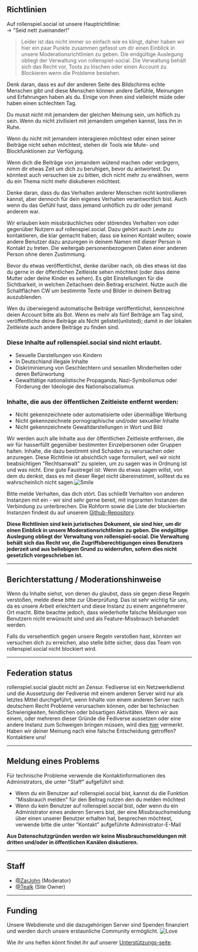 ## Richtlinien
Auf rollenspiel.social ist unsere Hauptrichtlinie:  
→ "Seid nett zueinander!"

> Leider ist das nicht immer so einfach wie es klingt, daher haben wir hier ein paar Punkte zusammen gefasst um dir einen Einblick in unsere Moderationsrichtlinien zu geben. Die endgültige Auslegung obliegt der Verwaltung von rollenspiel-social. Die Verwaltung behält sich das Recht vor, Toots zu löschen oder einen Account zu Blockieren wenn die Probleme bestehen.

Denk daran, dass es auf der anderen Seite des Bildschirms echte Menschen gibt und diese Menschen können andere Gefühle, Meinungen und Erfahrungen haben als du. Einige von ihnen sind vielleicht müde oder haben einen schlechten Tag.

Du musst nicht mit jemandem der gleichen Meinung sein, um höflich zu sein. Wenn du nicht zivilisiert mit jemandem umgehen kannst, lass ihn in Ruhe.

Wenn du nicht mit jemandem interagieren möchtest oder einen seiner Beiträge nicht sehen möchtest, stehen dir Tools wie Mute- und Blockfunktionen zur Verfügung.

Wenn dich die Beiträge von jemandem wütend machen oder verärgern, nimm dir etwas Zeit um dich zu beruhigen, bevor du antwortest. Du könntest auch versuchen sie zu bitten, dich nicht mehr zu erwähnen, wenn du ein Thema nicht mehr diskutieren möchtest.

Denke daran, dass du das Verhalten anderer Menschen nicht kontrollieren kannst, aber dennoch für dein eigenes Verhalten verantwortlich bist. Auch wenn du das Gefühl hast, dass jemand unhöflich zu dir oder jemand anderem war.

Wir erlauben kein missbräuchliches oder störendes Verhalten von oder gegenüber Nutzern auf rollenspiel.social. Dazu gehört auch Leute zu kontaktieren, die klar gemacht haben, dass sie keinen Kontakt wollen; sowie andere Benutzer dazu anzuregen in deinem Namen mit dieser Person in Kontakt zu treten. Die weitergab personenbezogenen Daten einer anderen Person ohne deren Zustimmung.

Bevor du etwas veröffentlichst, denke darüber nach, ob dies etwas ist das du gerne in der öffentlichen Zeitleiste sehen möchtest (oder dass deine Mutter oder deine Kinder es sehen). Es gibt Einstellungen für die Sichtbarkeit, in welchen Zeitachsen dein Beitrag erscheint. Nutze auch die Schaltflächen CW um bestimmte Texte und Bilder in deinem Beitrag auszublenden.

Wen du überwiegend automatische Beiträge veröffentlichst, kennzeichne deien Account bitte als Bot. Wenn es mehr als fünf Beiträge am Tag sind, veröffentliche deine Beiträge als Nicht gelistet(unlisted); damit in der lokalen Zeitleiste auch andere Beiträge zu finden sind.

### Diese Inhalte auf rollenspiel.social sind nicht erlaubt.

* Sexuelle Darstellungen von Kindern
* In Deutschland illegale Inhalte
* Diskriminierung von Geschlechtern und sexuellen Minderheiten oder deren Befürwortung
* Gewalttätige nationalistische Propaganda, Nazi-Symbolismus oder Förderung der Ideologie des Nationalsozialismus

### Inhalte, die aus der öffentlichen Zeitleiste entfernt werden:

* Nicht gekennzeichnete oder automatisierte oder übermäßige Werbung
* Nicht gekennzeichnete pornographische und/oder sexueller Inhalte
* Nicht gekennzeichnete Gewaltdarstellungen in Wort und Bild

Wir werden auch alle Inhalte aus der öffentlichen Zeitleiste entfernen, die wir für hasserfüllt gegenüber bestimmten Einzelpersonen oder Gruppen halten. Inhalte, die dazu bestimmt sind Schaden zu verursachen oder anzuregen. Diese Richtlinie ist absichtlich vage formuliert, weil wir nicht beabsichtigen "Rechtsanwalt" zu spielen, um zu sagen was in Ordnung ist und was nicht. Eine gute Faustregel ist: Wenn du etwas sagen willst, von dem du denkst, dass es mit dieser Regel nicht übereinstimmt, solltest du es wahrscheinlich nicht sagen.![Smile](https://rollenspiel.social/system/custom_emojis/images/000/000/010/original/feb5a5cf823b1b21.png?1566511988)

Bitte melde Verhalten, das dich stört. Das schließt Verhalten von anderen Instanzen mit ein - wir sind sehr gerne bereit, mit ingoranten Instanzen die Verbindung zu unterbrechen. Die Rohform sowie die Liste der blockierten Instanzen findest du auf unserem [Github-Repository](https://github.com/AnzahCraft/rollenspiel.social).

**Diese Richtlinien sind kein juristisches Dokument, sie sind hier, um dir einen Einblick in unsere Moderationsrichtlinien zu geben. Die endgültige Auslegung obliegt der Verwaltung von rollenspiel-social. Die Verwaltung behält sich das Recht vor, die Zugriffsberechtigungen eines Benutzers jederzeit und aus beliebigem Grund zu widerrufen, sofern dies nicht gesetzlich vorgeschrieben ist.**

-----
## Berichterstattung / Moderationshinweise

Wenn du Inhalte siehst, von denen du glaubst, dass sie gegen diese Regeln verstoßen, melde diese bitte zur Überprüfung. Das ist sehr wichtig für uns, da es unsere Arbeit erleichtert und diese Instanz zu einem angenehmerer Ort macht. Bitte beachte jedoch, dass wiederholte falsche Meldungen von Benutzern nicht erwünscht sind und als Feature-Missbrauch behandelt werden.  

Falls du versehentlich gegen unsere Regeln verstoßen hast, könnten wir versuchen dich zu erreichen, also stelle bitte sicher, dass das Team von rollenspiel.social nicht blockiert wird.

-----
## Federation status

rollenspiel.social glaubt nicht an Zensur. Fediverse ist ein Netzwerkdienst und die Aussetzung der Fediverse mit einem anderen Server wird nur als letztes Mittel durchgeführt, wenn Inhalte von einem anderen Server nach deutschem Recht Probleme verursachen können, oder bei technischen Schwierigkeiten, feindlichen oder bösartigen Aktivitäten. Wenn wir aus einem, oder mehreren dieser Gründe die Fediverse aussetzen oder eine andere Instanz zum Schweigen bringen müssen, wird dies [hier](https://github.com/AnzahCraft/rollenspiel.social/blob/master/blocked_instances.md) vermerkt. Haben wir deiner Meinung nach eine falsche Entscheidung getroffen? Kontaktiere uns!

-----
## Meldung eines Problems

Für technische Probleme verwende die Kontaktinformationen des Administrators, die unter "Staff" aufgeführt sind:

* Wenn du ein Benutzer auf rollenspiel.social bist, kannst du die Funktion "Missbrauch melden" für den Beitrag nutzen den du melden möchtest
* Wenn du kein Benutzer auf rollenspiel.social bist, oder wenn du ein Administrator eines anderen Servers bist, der eine Missbrauchsmeldung über einen unserer Benutzer erhalten hat, besprechen möchtest, verwende bitte die unter "Kontakt" aufgeführte Administrator-E-Mail

**Aus Datenschutzgründen werden wir keine Missbrauchsmeldungen mit dritten und/oder in öffentlichen Kanälen diskutieren.**

-----
## Staff

*   [@ZarJohn](https://rollenspiel.social/@zarjohn) (Moderator)
*   [@Tealk](https://rollenspiel.social/@tealk) (Site Owner)

-----
## Funding

Unsere Webdienste und die dazugehörigen Server sind Spenden finanziert und werden durch unsere erstaunliche Community ermöglicht. ![Love](https://rollenspiel.social/system/custom_emojis/images/000/000/011/original/5f9d3d83159c62a1.png?1566511996)

Wie ihr uns helfen könnt findet ihr auf unserer [Unterstützungs-seite](https://anzahcraft.de/donate/).